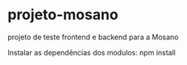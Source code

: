 # projeto-mosano
projeto de teste frontend e backend para a Mosano

Instalar as dependências dos modulos: npm install
